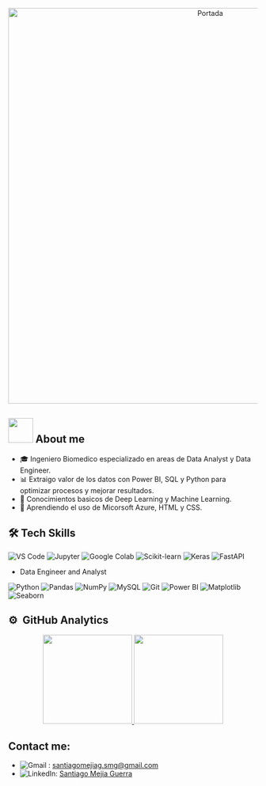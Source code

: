 <p align="center">
  <img src="https://github.com/user-attachments/assets/518a32e7-9a91-4efc-81bd-42d68a717045" alt="Portada" width=800px>
</p>


## <picture><img src = "https://github.com/7oSkaaa/7oSkaaa/blob/main/Images/about_me.gif?raw=true" width = 50px></picture> About me

- 🎓 Ingeniero Biomedico especializado en areas de Data Analyst y Data Engineer.
- 📊 Extraigo valor de los datos con Power BI, SQL y Python para optimizar procesos y mejorar resultados.
- 🤖 Conocimientos basicos de Deep Learning y Machine Learning.
- 🌱 Aprendiendo el uso de Micorsoft Azure, HTML y CSS.

## 🛠️ Tech Skills 

![VS Code](https://img.shields.io/badge/-VS%20Code-007ACC?style=flat&logo=visual-studio-code&logoColor=white)
![Jupyter](https://img.shields.io/badge/-Jupyter-F37626?style=flat&logo=jupyter&logoColor=white)
![Google Colab](https://img.shields.io/badge/-Google%20Colab-F9AB00?style=flat&logo=google-colab&logoColor=white)
![Scikit-learn](https://img.shields.io/badge/-Scikit%20Learn-F7931E?style=flat&logo=scikit-learn&logoColor=white)
![Keras](https://img.shields.io/badge/-Keras-D00000?style=flat&logo=keras&logoColor=white)
![FastAPI](https://img.shields.io/badge/-FastAPI-009688?style=flat&logo=fastapi&logoColor=white)

- Data Engineer and Analyst 

![Python](https://img.shields.io/badge/-Python-3776AB?style=flat&logo=python&logoColor=white)
![Pandas](https://img.shields.io/badge/-Pandas-150458?style=flat&logo=pandas&logoColor=white)
![NumPy](https://img.shields.io/badge/-NumPy-013243?style=flat&logo=numpy&logoColor=white)
![MySQL](https://img.shields.io/badge/-MySQL-4479A1?style=flat&logo=mysql&logoColor=white)
![Git](https://img.shields.io/badge/-Git-F05032?style=flat&logo=git&logoColor=white)
![Power BI](https://img.shields.io/badge/-Power%20BI-F2C811?style=flat&logo=power-bi&logoColor=black)
![Matplotlib](https://img.shields.io/badge/-Matplotlib-11557C?style=flat)
![Seaborn](https://img.shields.io/badge/-Seaborn-4C8CBF?style=flat&logo=python&logoColor=white)

## ⚙️ &nbsp;GitHub Analytics

<p align="center">
<a href="https://github.com/SantiagoMejiaGuerra">
  <img height="180em" src="https://github-readme-stats-eight-theta.vercel.app/api?username=SantiagoMejiaGuerra&show_icons=true&theme=algolia&include_all_commits=true&count_private=true"/>
  <img height="180em" src="https://github-readme-stats-eight-theta.vercel.app/api/top-langs/?username=SantiagoMejiaGuerra&layout=compact&langs_count=8&theme=algolia"/>
</a>
</p>

## Contact me:

-  ![Gmail](https://img.shields.io/badge/-Gmail-D14836?style=flat&logo=gmail&logoColor=white) : santiagomejiag.smg@gmail.com
-  ![LinkedIn](https://img.shields.io/badge/-LinkedIn-0A66C2?style=flat&logo=linkedin&logoColor=white): [Santiago Mejia Guerra](https://www.linkedin.com/in/santiago-mejia-guerr/)

